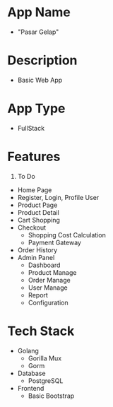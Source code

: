 
# App Name
- "Pasar Gelap"
# Description
- Basic Web App
# App Type
- FullStack

# Features
1. To Do
- Home Page
- Register, Login, Profile User
- Product Page
- Product Detail
- Cart Shopping
- Checkout
    - Shopping Cost Calculation
    - Payment Gateway
- Order History
- Admin Panel
    - Dashboard
    - Product Manage
    - Order Manage
    - User Manage
    - Report
    - Configuration

# Tech Stack
- Golang
    - Gorilla Mux
    - Gorm
- Database
    - PostgreSQL
- Frontend
    - Basic Bootstrap